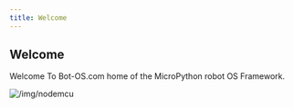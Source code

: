 ```yaml
---
title: Welcome
---
```


## Welcome

Welcome To Bot-OS.com home of the MicroPython robot OS Framework.

![/img/nodemcu](/img/nodemcu)